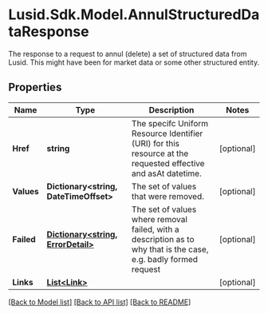 # Lusid.Sdk.Model.AnnulStructuredDataResponse
The response to a request to annul (delete) a set of structured data from Lusid. This might have been for market data or some other structured entity.
## Properties

Name | Type | Description | Notes
------------ | ------------- | ------------- | -------------
**Href** | **string** | The specifc Uniform Resource Identifier (URI) for this resource at the requested effective and asAt datetime. | [optional] 
**Values** | **Dictionary&lt;string, DateTimeOffset&gt;** | The set of values that were removed. | [optional] 
**Failed** | [**Dictionary&lt;string, ErrorDetail&gt;**](ErrorDetail.md) | The set of values where removal failed, with a description as to why that is the case, e.g. badly formed request | [optional] 
**Links** | [**List&lt;Link&gt;**](Link.md) |  | [optional] 

[[Back to Model list]](../README.md#documentation-for-models) [[Back to API list]](../README.md#documentation-for-api-endpoints) [[Back to README]](../README.md)

